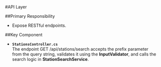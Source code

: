 #API Layer

##Primary Responsibility
- Expose RESTful endpoints.

##Key Component

- **`StationsController.cs`**
<br> The endpoint GET /api/stations/search accepts the prefix parameter from the query string, validates it using the **InputValidator**, and calls the search logic in **StationSearchService**.